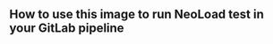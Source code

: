 ## How to use this image to run NeoLoad test in your GitLab pipeline


<!--stackedit_data:
eyJoaXN0b3J5IjpbLTE4MDg4OTkzMzBdfQ==
-->